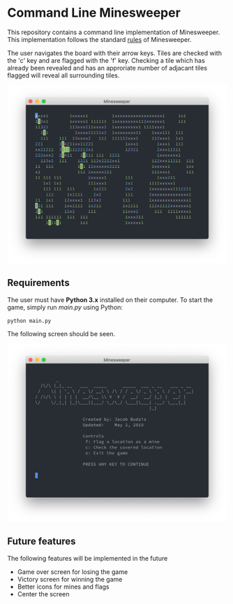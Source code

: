 # Command Line Minesweeper

This repository contains a command line implementation of Minesweeper. This implementation follows the standard [rules](http://www.freeminesweeper.org/help/minehelpinstructions.html) of Minesweeper.

The user navigates the board with their arrow keys. Tiles are checked with the 'c' key and are flagged with the 'f' key. Checking a tile which has already been revealed and has an approriate number of adjacant tiles flagged will reveal all surrounding tiles.
<p align="center">
    <img src="https://raw.githubusercontent.com/jacobinski/Minesweeper/assets/GameScreen.png" width="600" />
</p>

## Requirements
The user must have **Python 3.x** installed on their computer. To start the game, simply run *main.py* using Python:

    python main.py

The following screen should be seen.
<p align="center">
    <img src="https://raw.githubusercontent.com/jacobinski/Minesweeper/assets/StartScreen.png" width="600" />
</p>

## Future features
The following features will be implemented in the future
- Game over screen for losing the game
- Victory screen for winning the game
- Better icons for mines and flags
- Center the screen
